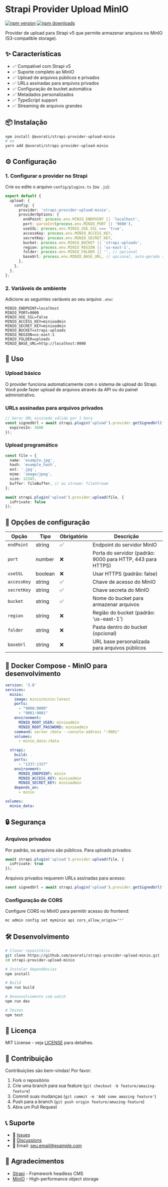 # Strapi Provider Upload MinIO

[![npm version](https://img.shields.io/npm/v/@avorati/strapi-provider-upload-minio.svg)](https://www.npmjs.com/package/@avorati/strapi-provider-upload-minio)
[![npm downloads](https://img.shields.io/npm/dm/@avorati/strapi-provider-upload-minio.svg)](https://www.npmjs.com/package/@avorati/strapi-provider-upload-minio)

Provider de upload para Strapi v5 que permite armazenar arquivos no MinIO (S3-compatible storage).

## ✨ Características

- ✅ Compatível com Strapi v5
- ✅ Suporte completo ao MinIO
- ✅ Upload de arquivos públicos e privados
- ✅ URLs assinadas para arquivos privados
- ✅ Configuração de bucket automática
- ✅ Metadados personalizados
- ✅ TypeScript support
- ✅ Streaming de arquivos grandes

## 📦 Instalação

```bash
npm install @avorati/strapi-provider-upload-minio
# ou
yarn add @avorati/strapi-provider-upload-minio
```

## ⚙️ Configuração

### 1. Configurar o provider no Strapi

Crie ou edite o arquivo `config/plugins.ts` (ou `.js`):

```typescript
export default {
  upload: {
    config: {
      provider: 'strapi-provider-upload-minio',
      providerOptions: {
        endPoint: process.env.MINIO_ENDPOINT || 'localhost',
        port: parseInt(process.env.MINIO_PORT || '9000'),
        useSSL: process.env.MINIO_USE_SSL === 'true',
        accessKey: process.env.MINIO_ACCESS_KEY,
        secretKey: process.env.MINIO_SECRET_KEY,
        bucket: process.env.MINIO_BUCKET || 'strapi-uploads',
        region: process.env.MINIO_REGION || 'us-east-1',
        folder: process.env.MINIO_FOLDER || '', // opcional
        baseUrl: process.env.MINIO_BASE_URL, // opcional, auto-gerado se não fornecido
      },
    },
  },
};
```

### 2. Variáveis de ambiente

Adicione as seguintes variáveis ao seu arquivo `.env`:

```env
MINIO_ENDPOINT=localhost
MINIO_PORT=9000
MINIO_USE_SSL=false
MINIO_ACCESS_KEY=minioadmin
MINIO_SECRET_KEY=minioadmin
MINIO_BUCKET=strapi-uploads
MINIO_REGION=us-east-1
MINIO_FOLDER=uploads
MINIO_BASE_URL=http://localhost:9000
```

## 🚀 Uso

### Upload básico

O provider funciona automaticamente com o sistema de upload do Strapi. Você pode fazer upload de arquivos através da API ou do painel administrativo.

### URLs assinadas para arquivos privados

```typescript
// Gerar URL assinada válida por 1 hora
const signedUrl = await strapi.plugin('upload').provider.getSignedUrl(file, { 
  expiresIn: 3600 
});
```

### Upload programático

```typescript
const file = {
  name: 'example.jpg',
  hash: 'example_hash',
  ext: '.jpg',
  mime: 'image/jpeg',
  size: 12345,
  buffer: fileBuffer, // ou stream: fileStream
};

await strapi.plugin('upload').provider.upload(file, { 
  isPrivate: false 
});
```

## 🔧 Opções de configuração

| Opção | Tipo | Obrigatório | Descrição |
|-------|------|-------------|-----------|
| `endPoint` | string | ✅ | Endpoint do servidor MinIO |
| `port` | number | ❌ | Porta do servidor (padrão: 9000 para HTTP, 443 para HTTPS) |
| `useSSL` | boolean | ❌ | Usar HTTPS (padrão: false) |
| `accessKey` | string | ✅ | Chave de acesso do MinIO |
| `secretKey` | string | ✅ | Chave secreta do MinIO |
| `bucket` | string | ✅ | Nome do bucket para armazenar arquivos |
| `region` | string | ❌ | Região do bucket (padrão: 'us-east-1') |
| `folder` | string | ❌ | Pasta dentro do bucket (opcional) |
| `baseUrl` | string | ❌ | URL base personalizada para arquivos públicos |

## 🐳 Docker Compose - MinIO para desenvolvimento

```yaml
version: '3.8'
services:
  minio:
    image: minio/minio:latest
    ports:
      - "9000:9000"
      - "9001:9001"
    environment:
      MINIO_ROOT_USER: minioadmin
      MINIO_ROOT_PASSWORD: minioadmin
    command: server /data --console-address ":9001"
    volumes:
      - minio_data:/data

  strapi:
    build: .
    ports:
      - "1337:1337"
    environment:
      MINIO_ENDPOINT: minio
      MINIO_ACCESS_KEY: minioadmin
      MINIO_SECRET_KEY: minioadmin
    depends_on:
      - minio

volumes:
  minio_data:
```

## 🔒 Segurança

### Arquivos privados

Por padrão, os arquivos são públicos. Para uploads privados:

```typescript
await strapi.plugin('upload').provider.upload(file, { 
  isPrivate: true 
});
```

Arquivos privados requerem URLs assinadas para acesso:

```typescript
const signedUrl = await strapi.plugin('upload').provider.getSignedUrl(file);
```

### Configuração de CORS

Configure CORS no MinIO para permitir acesso do frontend:

```bash
mc admin config set myminio api cors_allow_origin="*"
```

## 🛠️ Desenvolvimento

```bash
# Clonar repositório
git clone https://github.com/avorati/strapi-provider-upload-minio.git
cd strapi-provider-upload-minio

# Instalar dependências
npm install

# Build
npm run build

# Desenvolvimento com watch
npm run dev

# Testes
npm test
```

## 📄 Licença

MIT License - veja [LICENSE](LICENSE) para detalhes.

## 🤝 Contribuição

Contribuições são bem-vindas! Por favor:

1. Fork o repositório
2. Crie uma branch para sua feature (`git checkout -b feature/amazing-feature`)
3. Commit suas mudanças (`git commit -m 'Add some amazing feature'`)
4. Push para a branch (`git push origin feature/amazing-feature`)
5. Abra um Pull Request

## 📞 Suporte

- 🐛 [Issues](https://github.com/avorati/strapi-provider-upload-minio/issues)
- 💬 [Discussions](https://github.com/avorati/strapi-provider-upload-minio/discussions)
- 📧 Email: seu.email@example.com

## 🙏 Agradecimentos

- [Strapi](https://strapi.io/) - Framework headless CMS
- [MinIO](https://min.io/) - High-performance object storage 